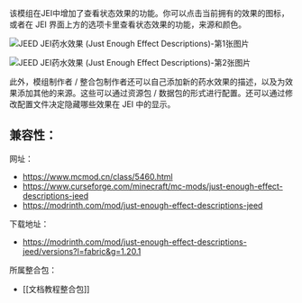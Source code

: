 该模组在JEI中增加了查看状态效果的功能。你可以点击当前拥有的效果的图标，或者在 JEI 界面上方的选项卡里查看状态效果的功能，来源和颜色。

![JEED JEI药水效果 (Just Enough Effect Descriptions)-第1张图片](https://i.mcmod.cn/editor/upload/20220116/1642278430_229826_Dveq.webp)

![JEED JEI药水效果 (Just Enough Effect Descriptions)-第2张图片](https://i.mcmod.cn/editor/upload/20220116/1642278430_229826_HwLr.webp)

此外，模组制作者 / 整合包制作者还可以自己添加新的药水效果的描述，以及为效果添加其他的来源。这些可以通过资源包 / 数据包的形式进行配置。还可以通过修改配置文件决定隐藏哪些效果在 JEI 中的显示。

兼容性：
- 

网址：
- https://www.mcmod.cn/class/5460.html
- https://www.curseforge.com/minecraft/mc-mods/just-enough-effect-descriptions-jeed
- https://modrinth.com/mod/just-enough-effect-descriptions-jeed

下载地址：
- https://modrinth.com/mod/just-enough-effect-descriptions-jeed/versions?l=fabric&g=1.20.1

所属整合包：
- [[文档教程整合包]]
